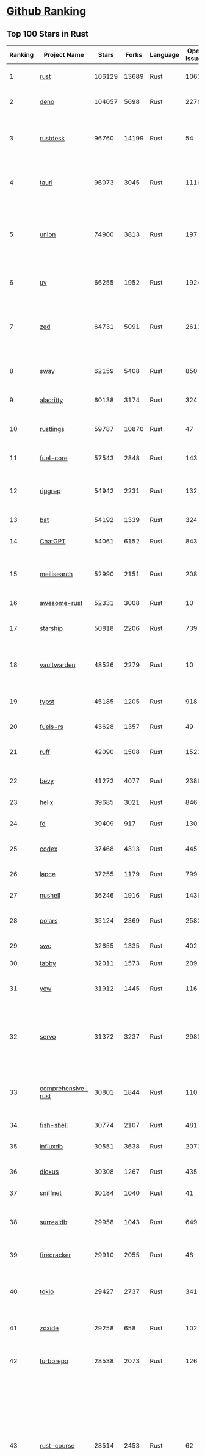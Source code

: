 [Github Ranking](../README.md)
==========

## Top 100 Stars in Rust

| Ranking | Project Name | Stars | Forks | Language | Open Issues | Description | Last Commit |
| ------- | ------------ | ----- | ----- | -------- | ----------- | ----------- | ----------- |
| 1 | [rust](https://github.com/rust-lang/rust) | 106129 | 13689 | Rust | 10627 | Empowering everyone to build reliable and efficient software. | 2025-08-30T18:04:09Z |
| 2 | [deno](https://github.com/denoland/deno) | 104057 | 5698 | Rust | 2278 | A modern runtime for JavaScript and TypeScript. | 2025-08-29T23:33:47Z |
| 3 | [rustdesk](https://github.com/rustdesk/rustdesk) | 96760 | 14199 | Rust | 54 | An open-source remote desktop application designed for self-hosting, as an alternative to TeamViewer. | 2025-08-30T14:16:35Z |
| 4 | [tauri](https://github.com/tauri-apps/tauri) | 96073 | 3045 | Rust | 1116 | Build smaller, faster, and more secure desktop and mobile applications with a web frontend. | 2025-08-30T17:44:16Z |
| 5 | [union](https://github.com/unionlabs/union) | 74900 | 3813 | Rust | 197 | The trust-minimized, zero-knowledge bridging protocol, designed for censorship resistance, extremely high security, and usage in decentralized finance. | 2025-08-30T18:30:41Z |
| 6 | [uv](https://github.com/astral-sh/uv) | 66255 | 1952 | Rust | 1924 | An extremely fast Python package and project manager, written in Rust. | 2025-08-30T18:59:20Z |
| 7 | [zed](https://github.com/zed-industries/zed) | 64731 | 5091 | Rust | 2612 | Code at the speed of thought – Zed is a high-performance, multiplayer code editor from the creators of Atom and Tree-sitter. | 2025-08-30T18:27:38Z |
| 8 | [sway](https://github.com/FuelLabs/sway) | 62159 | 5408 | Rust | 850 | 🌴 Empowering everyone to build reliable and efficient smart contracts. | 2025-08-30T17:04:21Z |
| 9 | [alacritty](https://github.com/alacritty/alacritty) | 60138 | 3174 | Rust | 324 | A cross-platform, OpenGL terminal emulator. | 2025-08-30T04:37:54Z |
| 10 | [rustlings](https://github.com/rust-lang/rustlings) | 59787 | 10870 | Rust | 47 | :crab: Small exercises to get you used to reading and writing Rust code! | 2025-08-21T22:05:36Z |
| 11 | [fuel-core](https://github.com/FuelLabs/fuel-core) | 57543 | 2848 | Rust | 143 | Rust full node implementation of the Fuel v2 protocol. | 2025-08-27T14:12:28Z |
| 12 | [ripgrep](https://github.com/BurntSushi/ripgrep) | 54942 | 2231 | Rust | 132 | ripgrep recursively searches directories for a regex pattern while respecting your gitignore | 2025-08-20T11:08:10Z |
| 13 | [bat](https://github.com/sharkdp/bat) | 54192 | 1339 | Rust | 324 | A cat(1) clone with wings. | 2025-08-28T17:30:50Z |
| 14 | [ChatGPT](https://github.com/lencx/ChatGPT) | 54061 | 6152 | Rust | 843 | 🔮 ChatGPT Desktop Application (Mac, Windows and Linux) | 2024-08-29T17:58:11Z |
| 15 | [meilisearch](https://github.com/meilisearch/meilisearch) | 52990 | 2151 | Rust | 208 | A lightning-fast search engine API bringing AI-powered hybrid search to your sites and applications. | 2025-08-29T20:54:31Z |
| 16 | [awesome-rust](https://github.com/rust-unofficial/awesome-rust) | 52331 | 3008 | Rust | 10 | A curated list of Rust code and resources. | 2025-08-29T22:15:21Z |
| 17 | [starship](https://github.com/starship/starship) | 50818 | 2206 | Rust | 739 | ☄🌌️  The minimal, blazing-fast, and infinitely customizable prompt for any shell! | 2025-08-28T21:42:18Z |
| 18 | [vaultwarden](https://github.com/dani-garcia/vaultwarden) | 48526 | 2279 | Rust | 10 | Unofficial Bitwarden compatible server written in Rust, formerly known as bitwarden_rs | 2025-08-29T11:14:40Z |
| 19 | [typst](https://github.com/typst/typst) | 45185 | 1205 | Rust | 918 | A new markup-based typesetting system that is powerful and easy to learn. | 2025-08-29T18:31:42Z |
| 20 | [fuels-rs](https://github.com/FuelLabs/fuels-rs) | 43628 | 1357 | Rust | 49 | Fuel Network Rust SDK | 2025-08-21T01:32:58Z |
| 21 | [ruff](https://github.com/astral-sh/ruff) | 42090 | 1508 | Rust | 1522 | An extremely fast Python linter and code formatter, written in Rust. | 2025-08-30T17:55:23Z |
| 22 | [bevy](https://github.com/bevyengine/bevy) | 41272 | 4077 | Rust | 2389 | A refreshingly simple data-driven game engine built in Rust | 2025-08-29T22:59:28Z |
| 23 | [helix](https://github.com/helix-editor/helix) | 39685 | 3021 | Rust | 846 | A post-modern modal text editor. | 2025-08-30T17:46:08Z |
| 24 | [fd](https://github.com/sharkdp/fd) | 39409 | 917 | Rust | 130 | A simple, fast and user-friendly alternative to 'find' | 2025-08-26T08:29:42Z |
| 25 | [codex](https://github.com/openai/codex) | 37468 | 4313 | Rust | 445 | Lightweight coding agent that runs in your terminal | 2025-08-30T18:00:21Z |
| 26 | [lapce](https://github.com/lapce/lapce) | 37255 | 1179 | Rust | 799 | Lightning-fast and Powerful Code Editor written in Rust | 2025-08-30T05:03:51Z |
| 27 | [nushell](https://github.com/nushell/nushell) | 36246 | 1916 | Rust | 1436 | A new type of shell | 2025-08-28T19:49:40Z |
| 28 | [polars](https://github.com/pola-rs/polars) | 35124 | 2369 | Rust | 2582 | Dataframes powered by a multithreaded, vectorized query engine, written in Rust | 2025-08-30T13:01:44Z |
| 29 | [swc](https://github.com/swc-project/swc) | 32655 | 1335 | Rust | 402 | Rust-based platform for the Web | 2025-08-29T08:35:54Z |
| 30 | [tabby](https://github.com/TabbyML/tabby) | 32011 | 1573 | Rust | 209 | Self-hosted AI coding assistant | 2025-08-26T20:03:41Z |
| 31 | [yew](https://github.com/yewstack/yew) | 31912 | 1445 | Rust | 116 | Rust / Wasm framework for creating reliable and efficient web applications | 2025-08-27T15:29:35Z |
| 32 | [servo](https://github.com/servo/servo) | 31372 | 3237 | Rust | 2985 | Servo aims to empower developers with a lightweight, high-performance alternative for embedding web technologies in applications. | 2025-08-30T18:20:40Z |
| 33 | [comprehensive-rust](https://github.com/google/comprehensive-rust) | 30801 | 1844 | Rust | 110 | This is the Rust course used by the Android team at Google. It provides you the material to quickly teach Rust. | 2025-08-30T13:47:06Z |
| 34 | [fish-shell](https://github.com/fish-shell/fish-shell) | 30774 | 2107 | Rust | 481 | The user-friendly command line shell. | 2025-08-29T20:28:19Z |
| 35 | [influxdb](https://github.com/influxdata/influxdb) | 30551 | 3638 | Rust | 2072 | Scalable datastore for metrics, events, and real-time analytics | 2025-08-30T01:20:10Z |
| 36 | [dioxus](https://github.com/DioxusLabs/dioxus) | 30308 | 1267 | Rust | 435 | Fullstack app framework for web, desktop, and mobile. | 2025-08-29T22:28:04Z |
| 37 | [sniffnet](https://github.com/GyulyVGC/sniffnet) | 30184 | 1040 | Rust | 41 | Comfortably monitor your Internet traffic 🕵️‍♂️ | 2025-08-30T12:22:11Z |
| 38 | [surrealdb](https://github.com/surrealdb/surrealdb) | 29958 | 1043 | Rust | 649 | A scalable, distributed, collaborative, document-graph database, for the realtime web | 2025-08-29T22:25:01Z |
| 39 | [firecracker](https://github.com/firecracker-microvm/firecracker) | 29910 | 2055 | Rust | 48 | Secure and fast microVMs for serverless computing. | 2025-08-28T11:13:01Z |
| 40 | [tokio](https://github.com/tokio-rs/tokio) | 29427 | 2737 | Rust | 341 | A runtime for writing reliable asynchronous applications with Rust. Provides I/O, networking, scheduling, timers, ... | 2025-08-19T11:42:56Z |
| 41 | [zoxide](https://github.com/ajeetdsouza/zoxide) | 29258 | 658 | Rust | 102 | A smarter cd command. Supports all major shells. | 2025-08-22T20:57:21Z |
| 42 | [turborepo](https://github.com/vercel/turborepo) | 28538 | 2073 | Rust | 126 | Build system optimized for JavaScript and TypeScript, written in Rust | 2025-08-29T14:29:38Z |
| 43 | [rust-course](https://github.com/sunface/rust-course) | 28514 | 2453 | Rust | 62 | “连续八年成为全世界最受喜爱的语言，无 GC 也无需手动内存管理、极高的性能和安全性、过程/OO/函数式编程、优秀的包管理、JS 未来基石" — 工作之余的第二语言来试试 Rust 吧。本书拥有全面且深入的讲解、生动贴切的示例、德芙般丝滑的内容，这可能是目前最用心的 Rust 中文学习教程 / Book  | 2025-08-26T01:08:34Z |
| 44 | [linera-protocol](https://github.com/linera-io/linera-protocol) | 28284 | 1884 | Rust | 477 | Main repository for the Linera protocol | 2025-08-30T09:27:11Z |
| 45 | [yazi](https://github.com/sxyazi/yazi) | 27909 | 593 | Rust | 42 | 💥 Blazing fast terminal file manager written in Rust, based on async I/O. | 2025-08-28T15:39:17Z |
| 46 | [iced](https://github.com/iced-rs/iced) | 27466 | 1353 | Rust | 317 | A cross-platform GUI library for Rust, inspired by Elm | 2025-08-30T17:03:44Z |
| 47 | [just](https://github.com/casey/just) | 27409 | 578 | Rust | 297 | 🤖 Just a command runner | 2025-08-28T20:15:42Z |
| 48 | [delta](https://github.com/dandavison/delta) | 27380 | 434 | Rust | 266 | A syntax-highlighting pager for git, diff, grep, and blame output | 2025-08-03T15:43:25Z |
| 49 | [egui](https://github.com/emilk/egui) | 26307 | 1832 | Rust | 825 | egui: an easy-to-use immediate mode GUI in Rust that runs on both web and native | 2025-08-24T14:43:49Z |
| 50 | [zellij](https://github.com/zellij-org/zellij) | 26047 | 796 | Rust | 1177 | A terminal workspace with batteries included | 2025-08-28T15:48:35Z |
| 51 | [hyperfine](https://github.com/sharkdp/hyperfine) | 26023 | 419 | Rust | 42 | A command-line benchmarking tool | 2025-05-01T02:03:20Z |
| 52 | [czkawka](https://github.com/qarmin/czkawka) | 25769 | 803 | Rust | 462 | Multi functional app to find duplicates, empty folders, similar images etc. | 2025-08-21T04:17:03Z |
| 53 | [qdrant](https://github.com/qdrant/qdrant) | 25620 | 1784 | Rust | 345 | Qdrant - High-performance, massive-scale Vector Database and Vector Search Engine for the next generation of AI. Also available in the cloud https://cloud.qdrant.io/ | 2025-08-30T17:30:30Z |
| 54 | [hyperswitch](https://github.com/juspay/hyperswitch) | 25525 | 3950 | Rust | 707 | An open source payments switch written in Rust to make payments fast, reliable and affordable | 2025-08-30T11:58:45Z |
| 55 | [atuin](https://github.com/atuinsh/atuin) | 25522 | 692 | Rust | 353 | ✨ Magical shell history | 2025-08-29T20:54:13Z |
| 56 | [Rocket](https://github.com/rwf2/Rocket) | 25352 | 1609 | Rust | 55 | A web framework for Rust. | 2025-08-28T23:46:06Z |
| 57 | [pingora](https://github.com/cloudflare/pingora) | 24959 | 1464 | Rust | 146 | A library for building fast, reliable and evolvable network services. | 2025-08-29T23:18:36Z |
| 58 | [Rust](https://github.com/TheAlgorithms/Rust) | 24588 | 2440 | Rust | 2 |  All Algorithms implemented in Rust  | 2025-08-29T21:25:36Z |
| 59 | [exa](https://github.com/ogham/exa) | 24116 | 663 | Rust | 196 | A modern replacement for ‘ls’. | 2024-09-24T15:18:09Z |
| 60 | [tools](https://github.com/rome/tools) | 23591 | 652 | Rust | 86 | Unified developer tools for JavaScript, TypeScript, and the web | 2023-09-04T08:42:49Z |
| 61 | [actix-web](https://github.com/actix/actix-web) | 23492 | 1774 | Rust | 185 | Actix Web is a powerful, pragmatic, and extremely fast web framework for Rust. | 2025-08-30T01:59:22Z |
| 62 | [anki](https://github.com/ankitects/anki) | 23396 | 2464 | Rust | 242 | Anki is a smart spaced repetition flashcard program | 2025-08-29T20:55:34Z |
| 63 | [axum](https://github.com/tokio-rs/axum) | 22926 | 1235 | Rust | 51 | Ergonomic and modular web framework built with Tokio, Tower, and Hyper | 2025-08-30T13:29:14Z |
| 64 | [difftastic](https://github.com/Wilfred/difftastic) | 22857 | 395 | Rust | 219 | a structural diff that understands syntax 🟥🟩 | 2025-08-29T22:03:37Z |
| 65 | [chroma](https://github.com/chroma-core/chroma) | 22715 | 1780 | Rust | 225 | Open-source search and retrieval database for AI applications. | 2025-08-30T09:05:39Z |
| 66 | [fnm](https://github.com/Schniz/fnm) | 21992 | 574 | Rust | 280 | 🚀 Fast and simple Node.js version manager, built in Rust | 2025-08-27T21:24:35Z |
| 67 | [tree-sitter](https://github.com/tree-sitter/tree-sitter) | 21854 | 2031 | Rust | 126 | An incremental parsing system for programming tools | 2025-08-30T13:47:47Z |
| 68 | [wezterm](https://github.com/wezterm/wezterm) | 21613 | 985 | Rust | 1263 | A GPU-accelerated cross-platform terminal emulator and multiplexer written by @wez and implemented in Rust | 2025-08-22T17:37:14Z |
| 69 | [coreutils](https://github.com/uutils/coreutils) | 21043 | 1529 | Rust | 340 | Cross-platform Rust rewrite of the GNU coreutils | 2025-08-30T13:07:41Z |
| 70 | [sonic](https://github.com/valeriansaliou/sonic) | 20953 | 605 | Rust | 64 | 🦔 Fast, lightweight & schema-less search backend. An alternative to Elasticsearch that runs on a few MBs of RAM. | 2025-01-06T21:19:17Z |
| 71 | [Graphite](https://github.com/GraphiteEditor/Graphite) | 20938 | 882 | Rust | 294 | An open source graphics editor for 2025: comprehensive 2D content creation tool suite for graphic design, digital art, and interactive real-time motion graphics — featuring node-based procedural editing | 2025-08-30T18:14:51Z |
| 72 | [biome](https://github.com/biomejs/biome) | 20781 | 686 | Rust | 275 | A toolchain for web projects, aimed to provide functionalities to maintain them. Biome offers formatter and linter, usable via CLI and LSP. | 2025-08-30T08:13:54Z |
| 73 | [gitui](https://github.com/gitui-org/gitui) | 20451 | 642 | Rust | 200 | Blazing 💥 fast terminal-ui for git written in rust 🦀 | 2025-08-28T06:52:48Z |
| 74 | [RustPython](https://github.com/RustPython/RustPython) | 20443 | 1341 | Rust | 326 | A Python Interpreter written in Rust | 2025-08-29T16:02:38Z |
| 75 | [mdBook](https://github.com/rust-lang/mdBook) | 20229 | 1759 | Rust | 522 | Create book from markdown files. Like Gitbook but implemented in Rust | 2025-08-30T01:55:52Z |
| 76 | [vector](https://github.com/vectordotdev/vector) | 20201 | 1841 | Rust | 1955 | A high-performance observability data pipeline. | 2025-08-29T23:03:28Z |
| 77 | [gleam](https://github.com/gleam-lang/gleam) | 20154 | 857 | Rust | 167 | ⭐️ A friendly language for building type-safe, scalable systems! | 2025-08-29T12:58:26Z |
| 78 | [slint](https://github.com/slint-ui/slint) | 20139 | 727 | Rust | 729 | Slint is an open-source declarative GUI toolkit to build native user interfaces for Rust, C++, JavaScript, or Python apps. | 2025-08-29T16:15:51Z |
| 79 | [wasmer](https://github.com/wasmerio/wasmer) | 19984 | 909 | Rust | 219 | 🚀 Fast, secure, lightweight containers based on WebAssembly | 2025-08-26T15:04:22Z |
| 80 | [xi-editor](https://github.com/xi-editor/xi-editor) | 19839 | 704 | Rust | 135 | A modern editor with a backend written in Rust. | 2024-03-19T00:11:37Z |
| 81 | [neon](https://github.com/neondatabase/neon) | 19575 | 763 | Rust | 286 | Neon: Serverless Postgres. We separated storage and compute to offer autoscaling, code-like database branching, and scale to zero. | 2025-08-29T20:55:16Z |
| 82 | [jj](https://github.com/jj-vcs/jj) | 19549 | 692 | Rust | 566 | A Git-compatible VCS that is both simple and powerful | 2025-08-30T07:06:42Z |
| 83 | [goose](https://github.com/block/goose) | 19179 | 1666 | Rust | 266 | an open source, extensible AI agent that goes beyond code suggestions - install, execute, edit, and test with any LLM | 2025-08-30T18:27:23Z |
| 84 | [leptos](https://github.com/leptos-rs/leptos) | 18990 | 788 | Rust | 95 | Build fast web applications with Rust. | 2025-08-30T15:25:13Z |
| 85 | [Bend](https://github.com/HigherOrderCO/Bend) | 18970 | 468 | Rust | 96 | A massively parallel, high-level programming language | 2025-06-03T17:36:56Z |
| 86 | [relay](https://github.com/facebook/relay) | 18847 | 1865 | Rust | 597 | Relay is a JavaScript framework for building data-driven React applications. | 2025-08-29T13:37:39Z |
| 87 | [cube](https://github.com/cube-js/cube) | 18835 | 1885 | Rust | 643 | 📊 Cube’s universal semantic layer platform is the next evolution of OLAP technology for AI, BI, spreadsheets, and embedded analytics | 2025-08-29T19:26:43Z |
| 88 | [mise](https://github.com/jdx/mise) | 18658 | 614 | Rust | 25 | dev tools, env vars, task runner | 2025-08-30T00:11:43Z |
| 89 | [spotify-tui](https://github.com/Rigellute/spotify-tui) | 18475 | 559 | Rust | 273 | Spotify for the terminal written in Rust 🚀 | 2024-04-04T15:03:12Z |
| 90 | [candle](https://github.com/huggingface/candle) | 17970 | 1202 | Rust | 446 | Minimalist ML framework for Rust | 2025-08-30T08:25:34Z |
| 91 | [RustScan](https://github.com/bee-san/RustScan) | 17905 | 1186 | Rust | 30 | 🤖 The Modern Port Scanner 🤖 | 2025-08-27T18:22:16Z |
| 92 | [universal-android-debloater](https://github.com/0x192/universal-android-debloater) | 17731 | 911 | Rust | 465 | Cross-platform GUI written in Rust using ADB to debloat non-rooted android devices. Improve your privacy, the security and battery life of your device. | 2024-08-02T16:16:12Z |
| 93 | [SpacetimeDB](https://github.com/clockworklabs/SpacetimeDB) | 17371 | 597 | Rust | 476 | Multiplayer at the speed of light | 2025-08-29T20:38:27Z |
| 94 | [hurl](https://github.com/Orange-OpenSource/hurl) | 17178 | 663 | Rust | 192 | Hurl, run and test HTTP requests with plain text. | 2025-08-29T19:47:15Z |
| 95 | [ruffle](https://github.com/ruffle-rs/ruffle) | 17128 | 908 | Rust | 5529 | A Flash Player emulator written in Rust | 2025-08-30T10:17:57Z |
| 96 | [eza](https://github.com/eza-community/eza) | 17094 | 314 | Rust | 218 | A modern alternative to ls | 2025-08-29T20:09:37Z |
| 97 | [wasmtime](https://github.com/bytecodealliance/wasmtime) | 16819 | 1492 | Rust | 731 | A lightweight WebAssembly runtime that is fast, secure, and standards-compliant | 2025-08-30T00:39:36Z |
| 98 | [fhevm](https://github.com/zama-ai/fhevm) | 16760 | 660 | Rust | 5 | FHEVM, a full-stack framework for integrating Fully Homomorphic Encryption (FHE) with blockchain applications | 2025-08-30T16:30:17Z |
| 99 | [diem](https://github.com/diem/diem) | 16695 | 2581 | Rust | 357 | Diem’s mission is to build a trusted and innovative financial network that empowers people and businesses around the world. | 2025-08-29T05:01:19Z |
| 100 | [pyxel](https://github.com/kitao/pyxel) | 16611 | 896 | Rust | 13 | A retro game engine for Python | 2025-08-28T01:56:32Z |

